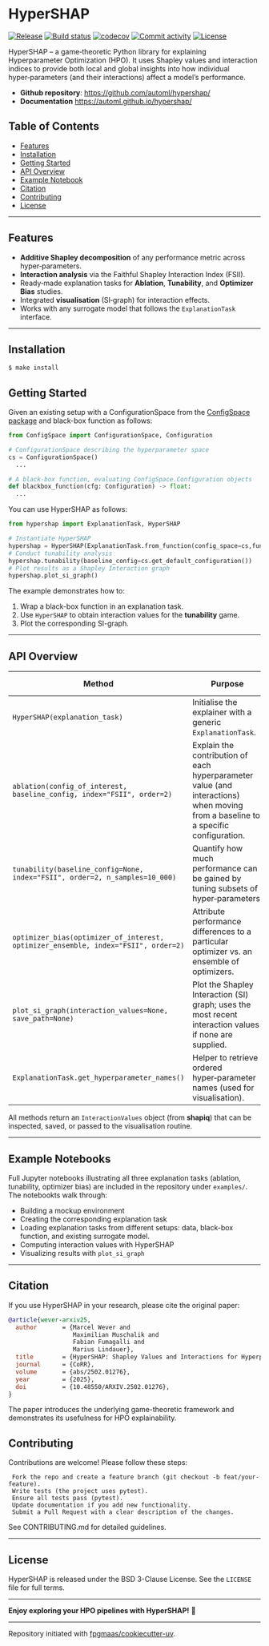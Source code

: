 # HyperSHAP

[![Release](https://img.shields.io/github/v/release/automl/HyperSHAP)](https://img.shields.io/github/v/release/automl/hypershap)
[![Build status](https://img.shields.io/github/actions/workflow/status/automl/HyperSHAP/main.yml?branch=main)](https://github.com/automl/HyperSHAP/actions/workflows/main.yml?query=branch%3Amain)
[![codecov](https://codecov.io/gh/automl/HyperSHAP/branch/main/graph/badge.svg)](https://codecov.io/gh/automl/HyperSHAP)
[![Commit activity](https://img.shields.io/github/commit-activity/m/automl/HyperSHAP)](https://img.shields.io/github/commit-activity/m/automl/HyperSHAP)
[![License](https://img.shields.io/github/license/automl/HyperSHAP)](https://img.shields.io/github/license/automl/HyperSHAP)

HyperSHAP – a game‑theoretic Python library for explaining Hyperparameter Optimization (HPO). It uses Shapley values and interaction indices to provide both local and global insights into how individual hyper‑parameters (and their interactions) affect a model’s performance.

- **Github repository**: <https://github.com/automl/hypershap/>
- **Documentation** <https://automl.github.io/hypershap/>


## Table of Contents
- [Features](#features)
- [Installation](#installation)
- [Getting Started](#getting-started)
- [API Overview](#api-overview)
- [Example Notebook](#example-notebook)
- [Citation](#citation)
- [Contributing](#contributing)
- [License](#license)

---

## Features
- **Additive Shapley decomposition** of any performance metric across hyper‑parameters.
- **Interaction analysis** via the Faithful Shapley Interaction Index (FSII).
- Ready‑made explanation tasks for **Ablation**, **Tunability**, and **Optimizer Bias** studies.
- Integrated **visualisation** (SI‑graph) for interaction effects.
- Works with any surrogate model that follows the `ExplanationTask` interface.

---

## Installation

```sh
$ make install
```

## Getting Started
Given an existing setup with a ConfigurationSpace from the [ConfigSpace package](https://github.com/automl/ConfigSpace) and black-box function as follows:
```Python
from ConfigSpace import ConfigurationSpace, Configuration

# ConfigurationSpace describing the hyperparameter space
cs = ConfigurationSpace()
  ...

# A black-box function, evaluating ConfigSpace.Configuration objects
def blackbox_function(cfg: Configuration) -> float:
  ...
```

You can use HyperSHAP as follows:
```Python
from hypershap import ExplanationTask, HyperSHAP

# Instantiate HyperSHAP
hypershap = HyperSHAP(ExplanationTask.from_function(config_space=cs,function=blackbox_function))
# Conduct tunability analysis
hypershap.tunability(baseline_config=cs.get_default_configuration())
# Plot results as a Shapley Interaction graph
hypershap.plot_si_graph()
```

The example demonstrates how to:
1. Wrap a black-box function in an explanation task.
2. Use `HyperSHAP` to obtain interaction values for the **tunability** game.
3. Plot the corresponding SI-graph.

---

## API Overview

| Method | Purpose | Key Arguments |
|--------|---------|---------------|
| `HyperSHAP(explanation_task)` | Initialise the explainer with a generic `ExplanationTask`. |
| `ablation(config_of_interest, baseline_config, index="FSII", order=2)` | Explain the contribution of each hyperparameter value (and interactions) when moving from a baseline to a specific configuration. |
| `tunability(baseline_config=None, index="FSII", order=2, n_samples=10_000)` | Quantify how much performance can be gained by tuning subsets of hyper‑parameters. |
| `optimizer_bias(optimizer_of_interest, optimizer_ensemble, index="FSII", order=2)` | Attribute performance differences to a particular optimizer vs. an ensemble of optimizers. |
| `plot_si_graph(interaction_values=None, save_path=None)` | Plot the Shapley Interaction (SI) graph; uses the most recent interaction values if none are supplied. |
| `ExplanationTask.get_hyperparameter_names()` | Helper to retrieve ordered hyper‑parameter names (used for visualisation). |

All methods return an `InteractionValues` object (from **shapiq**) that can be inspected, saved, or passed to the visualisation routine.

---

## Example Notebooks
Full Jupyter notebooks illustrating all three explanation tasks (ablation, tunability, optimizer bias) are included in the repository under `examples/`. The notebookts walk through:

- Building a mockup environment
- Creating the corresponding explanation task
- Loading explanation tasks from different setups: data, black-box function, and existing surrogate model.
- Computing interaction values with HyperSHAP
- Visualizing results with `plot_si_graph`

---

## Citation
If you use HyperSHAP in your research, please cite the original paper:

```bibtex
@article{wever-arxiv25,
  author       = {Marcel Wever and
                  Maximilian Muschalik and
                  Fabian Fumagalli and
                  Marius Lindauer},
  title        = {HyperSHAP: Shapley Values and Interactions for Hyperparameter Importance},
  journal      = {CoRR},
  volume       = {abs/2502.01276},
  year         = {2025},
  doi          = {10.48550/ARXIV.2502.01276},
}
```

The paper introduces the underlying game-theoretic framework and demonstrates its usefulness for HPO explainability.

## Contributing

Contributions are welcome! Please follow these steps:

     Fork the repo and create a feature branch (git checkout -b feat/your-feature).
     Write tests (the project uses pytest).
     Ensure all tests pass (pytest).
     Update documentation if you add new functionality.
     Submit a Pull Request with a clear description of the changes.


See CONTRIBUTING.md for detailed guidelines.

---

## License
HyperSHAP is released under the BSD 3-Clause License. See the `LICENSE` file for full terms.

---

**Enjoy exploring your HPO pipelines with HyperSHAP!** 🎉

---
Repository initiated with [fpgmaas/cookiecutter-uv](https://github.com/fpgmaas/cookiecutter-uv).
